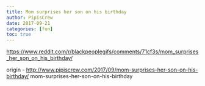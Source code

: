 ```yaml
---
title: Mom surprises her son on his birthday
author: PipisCrew
date: 2017-09-21
categories: [fun]
toc: true
---
```


https://www.reddit.com/r/blackpeoplegifs/comments/71cf3s/mom_surprises_her_son_on_his_birthday/

origin - http://www.pipiscrew.com/2017/09/mom-surprises-her-son-on-his-birthday/ mom-surprises-her-son-on-his-birthday